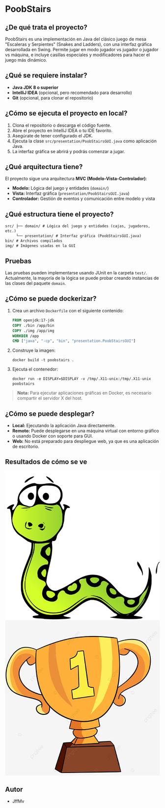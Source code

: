 # PoobStairs

## ¿De qué trata el proyecto?

PoobStairs es una implementación en Java del clásico juego de mesa "Escaleras y Serpientes" (Snakes and Ladders), con una interfaz gráfica desarrollada en Swing. Permite jugar en modo jugador vs jugador o jugador vs máquina, e incluye casillas especiales y modificadores para hacer el juego más dinámico.

## ¿Qué se requiere instalar?

- **Java JDK 8 o superior**
- **IntelliJ IDEA** (opcional, pero recomendado para desarrollo)
- **Git** (opcional, para clonar el repositorio)

## ¿Cómo se ejecuta el proyecto en local?

1. Clona el repositorio o descarga el código fuente.
2. Abre el proyecto en IntelliJ IDEA o tu IDE favorito.
3. Asegúrate de tener configurado el JDK.
4. Ejecuta la clase `src/presentation/PoobStairsGUI.java` como aplicación Java.
5. La interfaz gráfica se abrirá y podrás comenzar a jugar.

## ¿Qué arquitectura tiene?

El proyecto sigue una arquitectura **MVC (Modelo-Vista-Controlador)**:
- **Modelo:** Lógica del juego y entidades (`domain/`)
- **Vista:** Interfaz gráfica (`presentation/PoobStairsGUI.java`)
- **Controlador:** Gestión de eventos y comunicación entre modelo y vista

## ¿Qué estructura tiene el proyecto?

```
src/ ├── domain/ # Lógica del juego y entidades (cajas, jugadores, etc.) 
     └── presentation/ # Interfaz gráfica (PoobStairsGUI.java) 
bin/ # Archivos compilados 
img/ # Imágenes usadas en la GUI
```
## Pruebas

Las pruebas pueden implementarse usando JUnit en la carpeta `test/`. Actualmente, la mayoría de la lógica se puede probar creando instancias de las clases del paquete `domain`.

## ¿Cómo se puede dockerizar?

1. Crea un archivo `Dockerfile` con el siguiente contenido:

    ```dockerfile
    FROM openjdk:17-jdk
    COPY ./bin /app/bin
    COPY ./img /app/img
    WORKDIR /app
    CMD ["java", "-cp", "bin", "presentation.PoobStairsGUI"]
    ```

2. Construye la imagen:

    ```
    docker build -t poobstairs .
    ```

3. Ejecuta el contenedor:

    ```
    docker run -e DISPLAY=$DISPLAY -v /tmp/.X11-unix:/tmp/.X11-unix poobstairs
    ```

> **Nota:** Para ejecutar aplicaciones gráficas en Docker, es necesario compartir el servidor X del host.

## ¿Cómo se puede desplegar?

- **Local:** Ejecutando la aplicación Java directamente.
- **Remoto:** Puede desplegarse en una máquina virtual con entorno gráfico o usando Docker con soporte para GUI.
- **Web:** No está preparado para despliegue web, ya que es una aplicación de escritorio.

## Resultados de cómo se ve

![Pantalla principal](img/snake_inicio.png)
![Tablero de juego](img/win.jpg)

## Autor

- JffMv